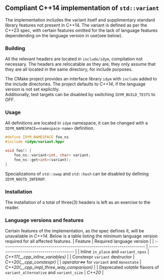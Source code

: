## Compliant C++14 implementation of `std::variant`

The implementation includes the variant itself and supplimentary standard library features not present in C++14.
The variant is defined as per the C++23 spec, with certain features omitted for the lack of language features dependending
on the language version in use(see below).

### Building
All the relevant headers are located in `include/idym`, compilation not necessary. The headers are relocatable as they are,
they only assume that they are all located in the same directory, for include purposes.

The CMake project provides an interface library `idym` with `include` added to the include directories. The project defaults to *C++14*, if
the language version is not set explicitly.  
Additionally, test targets can be disabled by switching `IDYM_BUILD_TESTS` to *OFF*.

### Usage
All definitions are located in `idym` namespace, it can be changed with a `IDYM_NAMESPACE=<namespace-name>` definition.
```cpp
#define IDYM_NAMESPACE foo_ns
#include <idym/variant.hpp>

void foo() {
    foo_ns::variant<int, char> variant;
    foo_ns::get<int>(variant);
}
```
Specializations of `std::swap` and `std::hash` can be disabled by defining `IDYM_NOSTD_INTEROP`.

### Installation
The installation of a total of three(3) headers is left as an exercise to the reader.

### Language versions and features
Certain features of the implementation, as the spec defines it, will be unavailable in *C++14*. Below is a table listing the minimum
language version required for all affected features.
| Feature                                                                   | Required language version                |
| :------------------------------------------------------------------------ | :--------------------------------------- |
| Inline `in_place` and `variant_npos`                                      | *C++17(__cpp_inline_variables)*          |
| Constexpr `variant` destructor                                            | *C++20(__cpp_constexpr)*                 |
| *operator<=>* for `variant` and `monostate`                               | *C++20(__cpp_impl_three_way_comparison)* |
| Deprecated *volatile* flavors of `variant_alternative` and `variant_size` | *C++20*                                  |